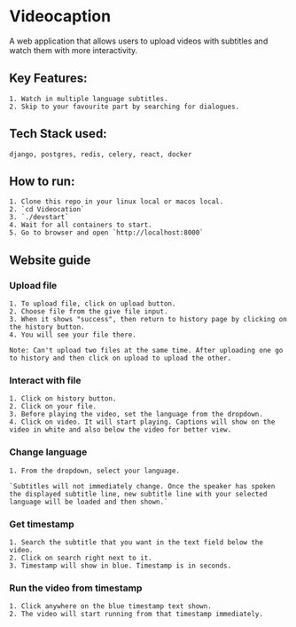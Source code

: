 # Videocaption
A web application that allows users to upload videos with subtitles and watch them with more interactivity.

## Key Features:
    1. Watch in multiple language subtitles.
    2. Skip to your favourite part by searching for dialogues.

## Tech Stack used: 
    django, postgres, redis, celery, react, docker


## How to run:
    1. Clone this repo in your linux local or macos local.
    2. `cd Videocation`
    3. `./devstart`
    4. Wait for all containers to start.
    5. Go to browser and open `http://localhost:8000`

## Website guide

### Upload file
    1. To upload file, click on upload button.
    2. Choose file from the give file input.
    3. When it shows "success", then return to history page by clicking on the history button.
    4. You will see your file there.

`Note: Can't upload two files at the same time. After uploading one go to history and then click on upload to upload the other.` 

### Interact with file
    1. Click on history button.
    2. Click on your file.
    3. Before playing the video, set the language from the dropdown.
    4. Click on video. It will start playing. Captions will show on the video in white and also below the video for better view.

### Change language

    1. From the dropdown, select your language. 

    `Subtitles will not immediately change. Once the speaker has spoken the displayed subtitle line, new subtitle line with your selected language will be loaded and then shown.`

### Get timestamp
    1. Search the subtitle that you want in the text field below the video.
    2. Click on search right next to it.
    3. Timestamp will show in blue. Timestamp is in seconds.

### Run the video from timestamp

    1. Click anywhere on the blue timestamp text shown.
    2. The video will start running from that timestamp immediately.





